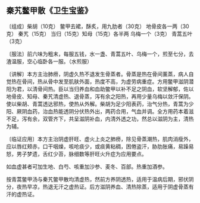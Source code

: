 ## 秦艽鳖甲散《卫生宝鉴》

〔组成〕柴胡（10克） 鳖甲去裙，酥炙，用九肋者（30克） 地骨皮各一两（30克） 秦艽（15克） 当归（15克）知母（15克）各半两 乌梅一个（3克） 青蒿五叶（3克）

〔服法〕前六味为粗末，每服五钱，水一盏、青蒿五叶、乌梅一个，煎至七分，去渣温服，空心临卧各一服。（水煎服）

〔讲解〕本方主治肺痨，阴虚久热不退发生骨蒸者。骨蒸是热在骨间薰蒸，病人自觉热在骨间，热从骨中发至肌肤外面，热度不高，为虚劳病重症。方用鳖甲滋阴潜阳为君，以清骨间热。臣以当归养血和血助鳖甲以补不足之阴血，软坚解郁，佐以地骨皮、知母、秦艽清虚热、退骨蒸，泻有余之阳热，再用少量乌梅以敛汗保阴。使以柴胡、青蒿透达邪热，使热从外解。柴胡为足少阳表药，治气分热，青蒿为少阳、厥阴血药，治血热能透阴分伏热外出，两药合用，气血并调。全方用药本着滋不足，泻有余，双管齐下，共呈滋阴补血，内清外透之功，然总以滋阴为主，清热为辅。

〔临证应用〕本方主治阴虚肝旺、虚火上炎之肺痨，除见骨蒸潮热，肌肉消瘦外，应以唇红颊赤，口干咽燥，咳呛痰少，或痰黄粘稠，困倦盗汗，胁肋胀痛，易躁易怒，男子梦遗，舌红少苔，脉细数等肝旺火升症为应用要点。

如血虚甚者可加生地、白芍、咳重加沙参、麦冬、百部。热重加酒参。

按青蒿鳖甲汤与秦艽鳖甲散均清虚热，然前方养阴透热，适用于温病后期，邪伏阴分，夜热早凉，热退无汗之虚热证。后方滋阴养血、清热除蒸，适用于阴虚骨蒸有汗的虚热证。
